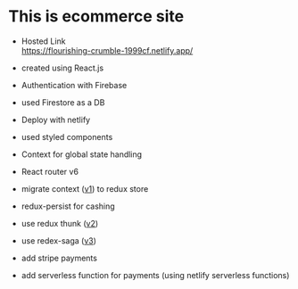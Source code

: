 # This is ecommerce site

- Hosted Link \
https://flourishing-crumble-1999cf.netlify.app/

- created using React.js
- Authentication with Firebase
- used Firestore as a DB
- Deploy with netlify
- used styled components
- Context for global state handling
- React router v6
- migrate context ([v1](https://github.com/kavishkamk/mega-cloting/tree/v1)) to redux store
- redux-persist for cashing
- use redux thunk ([v2](https://github.com/kavishkamk/mega-cloting/tree/v2))
- use redex-saga ([v3](https://github.com/kavishkamk/mega-cloting/tree/v3))
- add stripe payments
- add serverless function for payments (using netlify serverless functions)